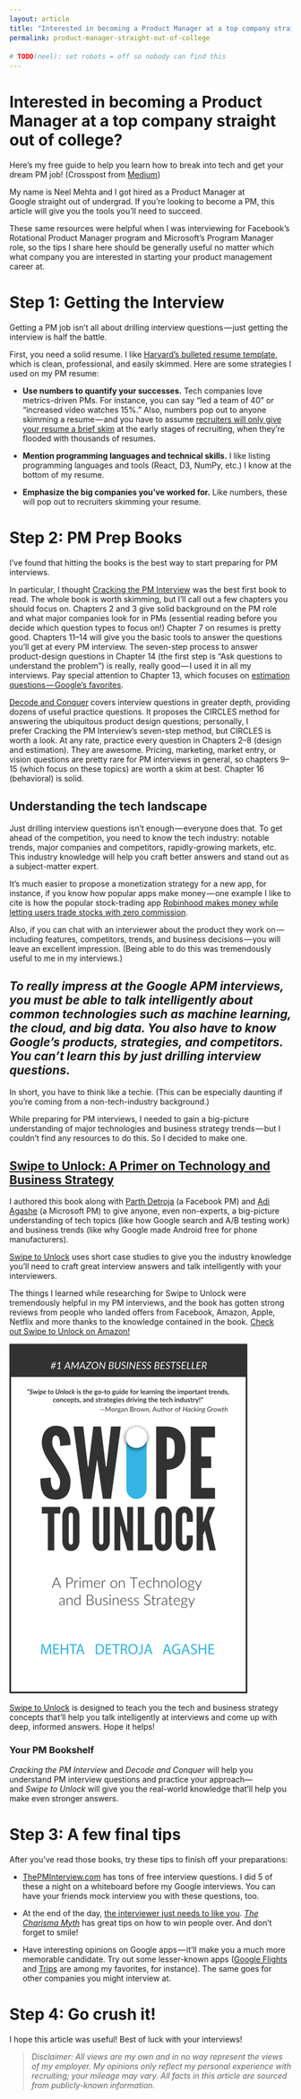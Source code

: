 ```yaml
---
layout: article
title: "Interested in becoming a Product Manager at a top company straight out of college?"
permalink: product-manager-straight-out-of-college

# TODO(neel): set robots = off so nobody can find this
---
```


# Interested in becoming a Product Manager at a top company straight out of college? 

Here’s my free guide to help you learn how to break into tech and get your dream PM job! (Crosspost from [Medium](https://blog.usejournal.com/how-to-prepare-for-your-google-apm-interviews-b665584c13fc))

My name is Neel Mehta and I got hired as a Product Manager at Google straight out of undergrad. If you’re looking to become a PM, this article will give you the tools you’ll need to succeed.

These same resources were helpful when I was interviewing for Facebook’s Rotational Product Manager program and Microsoft’s Program Manager role, so the tips I share here should be generally useful no matter which what company you are interested in starting your product management career at.  

# Step 1: Getting the Interview

Getting a PM job isn’t all about drilling interview questions — just getting the interview is half the battle.

First, you need a solid resume. I like [Harvard’s bulleted resume template](https://ocs.fas.harvard.edu/guide-template-library), which is clean, professional, and easily skimmed. Here are some strategies I used on my PM resume:

* **Use numbers to quantify your successes.** Tech companies love metrics-driven PMs. For instance, you can say “led a team of 40” or “increased video watches 15%.” Also, numbers pop out to anyone skimming a resume — and you have to assume [recruiters will only give your resume a brief skim](https://www.businessinsider.com/heres-what-recruiters-look-at-during-the-6-seconds-they-spend-on-your-resume-2012-4) at the early stages of recruiting, when they’re flooded with thousands of resumes.

* **Mention programming languages and technical skills.** I like listing programming languages and tools (React, D3, NumPy, etc.) I know at the bottom of my resume.

* **Emphasize the big companies you’ve worked for.** Like numbers, these will pop out to recruiters skimming your resume.

# Step 2: PM Prep Books

I’ve found that hitting the books is the best way to start preparing for PM interviews.

In particular, I thought [Cracking the PM Interview](http://a.co/6QY8fbF) was the best first book to read. The whole book is worth skimming, but I’ll call out a few chapters you should focus on. Chapters 2 and 3 give solid background on the PM role and what major companies look for in PMs (essential reading before you decide which question types to focus on!) Chapter 7 on resumes is pretty good. Chapters 11–14 will give you the basic tools to answer the questions you’ll get at every PM interview. The seven-step process to answer product-design questions in Chapter 14 (the first step is “Ask questions to understand the problem”) is really, really good — I used it in all my interviews. Pay special attention to Chapter 13, which focuses on [estimation questions — Google’s favorites](https://www.quora.com/Does-Google-still-ask-estimation-questions-to-Product-Manager-candidates).

[Decode and Conquer](http://a.co/dEYfpE0) covers interview questions in greater depth, providing dozens of useful practice questions. It proposes the CIRCLES method for answering the ubiquitous product design questions; personally, I prefer Cracking the PM Interview’s seven-step method, but CIRCLES is worth a look. At any rate, practice every question in Chapters 2–8 (design and estimation). They are awesome. Pricing, marketing, market entry, or vision questions are pretty rare for PM interviews in general, so chapters 9–15 (which focus on these topics) are worth a skim at best. Chapter 16 (behavioral) is solid.

## Understanding the tech landscape

Just drilling interview questions isn’t enough — everyone does that. To get ahead of the competition, you need to know the tech industry: notable trends, major companies and competitors, rapidly-growing markets, etc. This industry knowledge will help you craft better answers and stand out as a subject-matter expert.

It’s much easier to propose a monetization strategy for a new app, for instance, if you know how popular apps make money — one example I like to cite is how the popular stock-trading app [Robinhood makes money while letting users trade stocks with zero commission](https://www.fool.com/investing/2018/03/19/how-does-robinhood-make-money.aspx).

Also, if you can chat with an interviewer about the product they work on — including features, competitors, trends, and business decisions — you will leave an excellent impression. (Being able to do this was tremendously useful to me in my interviews.)

## *To really impress at the Google APM interviews, you must be able to talk intelligently about common technologies such as machine learning, the cloud, and big data. You also have to know Google’s products, strategies, and competitors. You can’t learn this by just drilling interview questions.*

In short, you have to think like a techie. (This can be especially daunting if you’re coming from a non-tech-industry background.)

While preparing for PM interviews, I needed to gain a big-picture understanding of major technologies and business strategy trends — but I couldn’t find any resources to do this. So I decided to make one.

## [Swipe to Unlock: A Primer on Technology and Business Strategy](http://a.co/25YzH1C)

I authored this book along with [Parth Detroja](https://www.linkedin.com/in/parthdetroja/) (a Facebook PM) and [Adi Agashe](https://www.linkedin.com/in/adityaagashe/) (a Microsoft PM) to give anyone, even non-experts, a big-picture understanding of tech topics (like how Google search and A/B testing work) and business trends (like why Google made Android free for phone manufacturers).

[Swipe to Unlock](http://a.co/25YzH1C) uses short case studies to give you the industry knowledge you’ll need to craft great interview answers and talk intelligently with your interviewers.

The things I learned while researching for Swipe to Unlock were tremendously helpful in my PM interviews, and the book has gotten strong reviews from people who landed offers from Facebook, Amazon, Apple, Netflix and more thanks to the knowledge contained in the book. [Check out Swipe to Unlock on Amazon!](http://a.co/25YzH1C)

<img src="assets/img/cover/cover-2e.png" id="book-cover" class="img-responsive centered">

<p class="centered"><a href="http://a.co/25YzH1C">Swipe to Unlock</a> is designed to teach you the tech and business strategy concepts that’ll help you talk intelligently at interviews and come up with deep, informed answers. Hope it helps!</p>

### Your PM Bookshelf

*Cracking the PM Interview* and *Decode and Conquer* will help you understand PM interview questions and practice your approach— and *Swipe to Unlock* will give you the real-world knowledge that’ll help you make even stronger answers.

# Step 3: A few final tips

After you’ve read those books, try these tips to finish off your preparations:

* [ThePMInterview.com](https://thepminterview.com/) has tons of free interview questions. I did 5 of these a night on a whiteboard before my Google interviews. You can have your friends mock interview you with these questions, too.

* At the end of the day, [the interviewer just needs to like you](http://www.iu.edu/~uhrs/employment/best.html). *[The Charisma Myth](https://www.amazon.com/Charisma-Myth-Science-Personal-Magnetism/dp/1591845947/ref=sr_1_1?ie=UTF8&qid=1532110423&sr=8-1&keywords=charisma+myth)* has great tips on how to win people over. And don’t forget to smile!

* Have interesting opinions on Google apps — it’ll make you a much more memorable candidate. Try out some lesser-known apps ([Google Flights](https://www.google.com/flights) and [Trips](https://get.google.com/trips/) are among my favorites, for instance). The same goes for other companies you might interview at.

# Step 4: Go crush it!

I hope this article was useful! Best of luck with your interviews!

> *Disclaimer: All views are my own and in no way represent the views of my employer. My opinions only reflect my personal experience with recruiting; your mileage may vary. All facts in this article are sourced from publicly-known information.*



